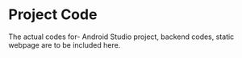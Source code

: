 # Project Code

The actual codes for- Android Studio project, backend codes, static webpage are to be included here.
